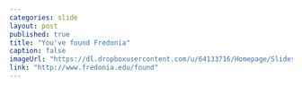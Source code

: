 ```yaml
---
categories: slide
layout: post
published: true
title: "You've found Fredonia"
caption: false
imageUrl: "https://dl.dropboxusercontent.com/u/64133716/Homepage/Slides/change_1500.jpg"
link: "http://www.fredonia.edu/found"
---
```


